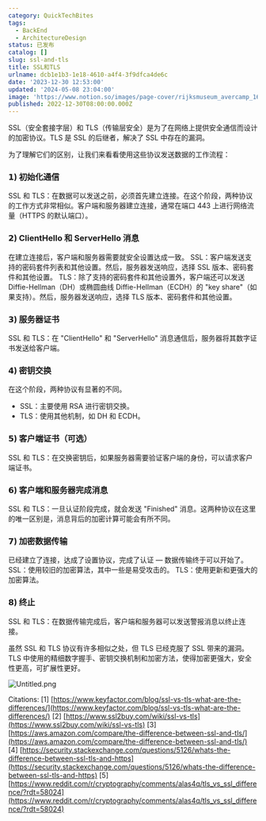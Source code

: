 ```yaml
---
category: QuickTechBites
tags:
  - BackEnd
  - ArchitectureDesign
status: 已发布
catalog: []
slug: ssl-and-tls
title: SSL和TLS
urlname: dcb1e1b3-1e18-4610-a4f4-3f9dfca4de6c
date: '2023-12-30 12:53:00'
updated: '2024-05-08 23:04:00'
image: 'https://www.notion.so/images/page-cover/rijksmuseum_avercamp_1620.jpg'
published: 2022-12-30T08:00:00.000Z
---
```


SSL（安全套接字层）和 TLS（传输层安全）是为了在网络上提供安全通信而设计的加密协议。TLS 是 SSL 的后继者，解决了 SSL 中存在的漏洞。


为了理解它们的区别，让我们来看看使用这些协议发送数据的工作流程：


### 𝟭) 初始化通信


SSL 和 TLS：在数据可以发送之前，必须首先建立连接。在这个阶段，两种协议的工作方式非常相似。客户端和服务器建立连接，通常在端口 443 上进行网络流量（HTTPS 的默认端口）。


### 𝟮) ClientHello 和 ServerHello 消息


在建立连接后，客户端和服务器需要就安全设置达成一致。
SSL：客户端发送支持的密码套件列表和其他设置。然后，服务器发送响应，选择 SSL 版本、密码套件和其他设置。
TLS：除了支持的密码套件和其他设置外，客户端还可以发送 Diffie-Hellman（DH）或椭圆曲线 Diffie-Hellman（ECDH）的 "key share"（如果支持）。然后，服务器发送响应，选择 TLS 版本、密码套件和其他设置。


### 𝟯) 服务器证书


SSL 和 TLS：在 "ClientHello" 和 "ServerHello" 消息通信后，服务器将其数字证书发送给客户端。


### 𝟰) 密钥交换


在这个阶段，两种协议有显著的不同。
- SSL：主要使用 RSA 进行密钥交换。
- TLS：使用其他机制，如 DH 和 ECDH。


### 𝟱) 客户端证书（可选）


SSL 和 TLS：在交换密钥后，如果服务器需要验证客户端的身份，可以请求客户端证书。


### 𝟲) 客户端和服务器完成消息


SSL 和 TLS：一旦认证阶段完成，就会发送 "Finished" 消息。这两种协议在这里的唯一区别是，消息背后的加密计算可能会有所不同。


### 𝟳) 加密数据传输


已经建立了连接，达成了设置协议，完成了认证 — 数据传输终于可以开始了。
SSL：使用较旧的加密算法，其中一些是易受攻击的。
TLS：使用更新和更强大的加密算法。


### 𝟴) 终止


SSL 和 TLS：在数据传输完成后，客户端和服务器可以发送警报消息以终止连接。


虽然 SSL 和 TLS 协议有许多相似之处，但 TLS 已经克服了 SSL 带来的漏洞。TLS 中使用的精细数字握手、密钥交换机制和加密方法，使得加密更强大，安全性更高，可扩展性更好。


![Untitled.png](https://prod-files-secure.s3.us-west-2.amazonaws.com/5d24fe63-e567-4804-86f9-9fdc62e13082/8ff987c5-7f31-4b50-83f5-c69ee7578c4a/Untitled.png?X-Amz-Algorithm=AWS4-HMAC-SHA256&X-Amz-Content-Sha256=UNSIGNED-PAYLOAD&X-Amz-Credential=ASIAZI2LB46642EIKABG%2F20250131%2Fus-west-2%2Fs3%2Faws4_request&X-Amz-Date=20250131T213254Z&X-Amz-Expires=3600&X-Amz-Security-Token=IQoJb3JpZ2luX2VjEL3%2F%2F%2F%2F%2F%2F%2F%2F%2F%2FwEaCXVzLXdlc3QtMiJGMEQCICl9N8DGnIW1Si3OChhGAddBqvDm88LvFKS1XIvSm0OXAiBY9kFjY3%2FBR%2FEGvDoFUOF4PY720Qo5y1xouqv3mZRWWCqIBAjG%2F%2F%2F%2F%2F%2F%2F%2F%2F%2F8BEAAaDDYzNzQyMzE4MzgwNSIMu1n7RBdVX9DsM2iNKtwDngJiAc%2BBLE3Lnk8Xm1jY1r1Xg%2B1L0%2FHpUs4ej2hPR13LYt%2BlH%2FodAEhpiEvJhSLqKl66550cbZhhNhb4TPuBrryFxJUWgu8%2FW%2FMArW9vDZ2Tqbe%2FyZQrOq0mUn3hR%2FGAzUJu4k0uPefClpDWnJJNef%2F3Vm67MF0r5Ll9k3MRjj7RAGotbRQ%2B2k%2F7w5S4NG3El4PgGY23MTvFnnNIINvMtyPDfh6b9UCm85c3AQRPafmTBoYdq2Qojv3J2MksHd2yLHYurP76XMHhRbK%2BKe98F0GXgmRwWTAlZXfFbZzDjx6zL7397jA6l6WRDeEkUNEORnS05O3K%2BA%2FNQzIUuGLfeetIq1JJr8stHgLBhe8PKJwPkHA%2BgJZMWs1n0r8v09QiJlDy9xxZZZZZ7veEznCVYRqZdpRt%2BJXNIMDHqJ3rmkIZXtcnK%2BjOQboT4jGnZ3QyQcGT9IUZrWoBVeXcXjTmP7VvniH2Cgm300yYdchE6OHyGuGw0ngO8moe1w0TyFDBGQZCoe8OXa11TfTSTgmqeO7bl4y6wLYo4VW%2Fch8isLNfZl1RP29hIrvzTcZoez5O5G6ykJ5M7aIfr56HMrMosYrAgIN0Sqq6y2vJxXAyiDySTimGzEkJmfcmiGAwmfj0vAY6pgHUbGnKP7E4jETviwri5vxmfn%2FaFe9lO4JjYEI3905LmqC5WYUZMB5Ov9KQfZUI9c3QXNDjbFQ9Ur1cB9mJPOZaGsRif2z%2FYQH2%2BvSmwiN9oUhPdU76Eu1QwY3UvOWT%2FN%2F%2FyOCTeKx%2B7sGuoXBvyE09gWD85uWop8DSz4b1i4JGzjSn1gF7MONxn4Sc3tlz1bKjx4UYDwvGHM%2FRlcdGmgq9QGXPnesk&X-Amz-Signature=4c3c292a4f68d9c74603c883156fb60d995c716c56cfd6a9acf14a153cacae31&X-Amz-SignedHeaders=host&x-id=GetObject)


Citations:
[1] [https://www.keyfactor.com/blog/ssl-vs-tls-what-are-the-differences/](https://www.keyfactor.com/blog/ssl-vs-tls-what-are-the-differences/)
[2] [https://www.ssl2buy.com/wiki/ssl-vs-tls](https://www.ssl2buy.com/wiki/ssl-vs-tls)
[3] [https://aws.amazon.com/compare/the-difference-between-ssl-and-tls/](https://aws.amazon.com/compare/the-difference-between-ssl-and-tls/)
[4] [https://security.stackexchange.com/questions/5126/whats-the-difference-between-ssl-tls-and-https](https://security.stackexchange.com/questions/5126/whats-the-difference-between-ssl-tls-and-https)
[5] [https://www.reddit.com/r/cryptography/comments/alas4q/tls_vs_ssl_difference/?rdt=58024](https://www.reddit.com/r/cryptography/comments/alas4q/tls_vs_ssl_difference/?rdt=58024)


